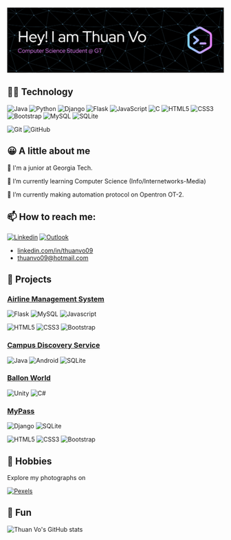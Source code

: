 ![alt text](./header.png)

## 👨‍💻 Technology

![Java](https://img.shields.io/badge/java-%23ED8B00.svg?style=for-the-badge&logo=openjdk&logoColor=white)
![Python](https://img.shields.io/badge/python-3670A0?style=for-the-badge&logo=python&logoColor=ffdd54)
![Django](https://img.shields.io/badge/django-%23092E20.svg?style=for-the-badge&logo=django&logoColor=white)
![Flask](https://img.shields.io/badge/flask-%23000.svg?style=for-the-badge&logo=flask&logoColor=white)
![JavaScript](https://img.shields.io/badge/javascript-%23323330.svg?style=for-the-badge&logo=javascript&logoColor=%23F7DF1E)
![C](https://img.shields.io/badge/c-%2300599C.svg?style=for-the-badge&logo=c&logoColor=white)
![HTML5](https://img.shields.io/badge/html5-%23E34F26.svg?style=for-the-badge&logo=html5&logoColor=white)
![CSS3](https://img.shields.io/badge/css3-%231572B6.svg?style=for-the-badge&logo=css3&logoColor=white)
![Bootstrap](https://img.shields.io/badge/bootstrap-%23563D7C.svg?style=for-the-badge&logo=bootstrap&logoColor=white)
![MySQL](https://img.shields.io/badge/mysql-%2300f.svg?style=for-the-badge&logo=mysql&logoColor=white)
![SQLite](https://img.shields.io/badge/sqlite-%2307405e.svg?style=for-the-badge&logo=sqlite&logoColor=white)

![Git](https://img.shields.io/badge/git-%23F05033.svg?style=for-the-badge&logo=git&logoColor=white)
![GitHub](https://img.shields.io/badge/github-%23121011.svg?style=for-the-badge&logo=github&logoColor=white)

## 😀 A little about me

🐝 I'm a junior at Georgia Tech.

🌱 I’m currently learning Computer Science (Info/Internetworks-Media)

🔭 I’m currently making automation protocol on Opentron OT-2.

## 📫 How to reach me:

[![Linkedin](https://img.shields.io/badge/LinkedIn-0077B5?style=for-the-badge&logo=linkedin&logoColor=white)](https://www.linkedin.com/in/thuanvo09)
[![Outlook](https://img.shields.io/badge/Microsoft_Outlook-0078D4?style=for-the-badge&logo=microsoft-outlook&logoColor=white)](mailto:thuanvo09@hotmail.com)

- [linkedin.com/in/thuanvo09](linkedin.com/in/thuanvo09)
- thuanvo09@hotmail.com

## 💪 Projects

### [Airline Management System](https://github.com/thuanvoit/AirlineManagementSystem.git)

![Flask](https://img.shields.io/badge/-Flask-000000?logo=flask&logoColor=white&logoWidth=30)
![MySQL](https://img.shields.io/badge/-MySQL-4479A1?logo=mysql&logoColor=white&logoWidth=30)
![Javascript](https://img.shields.io/badge/-Javascript-F7DF1E?logo=javascript&logoColor=white&logoWidth=30)

![HTML5](https://img.shields.io/badge/-HTML-E34F26?logo=html5&logoColor=white&logoWidth=30)
![CSS3](https://img.shields.io/badge/-CSS-1572B6?logo=css3&logoColor=white&logoWidth=30)
![Bootstrap](https://img.shields.io/badge/-Bootstrap-7952B3?logo=bootstrap&logoColor=white&logoWidth=30)

### [Campus Discovery Service](https://github.com/thuanvoit/CampusDiscoveryService.git)

![Java](https://img.shields.io/badge/-Java-ED8B00?logo=openjdk&logoColor=white&logoWidth=30)
![Android](https://img.shields.io/badge/-Android-3DDC84?logo=android&logoColor=white&logoWidth=30)
![SQLite](https://img.shields.io/badge/-SQLite-003B57?logo=sqlite&logoColor=white&logoWidth=30)

### [Ballon World](https://github.com/thuanvoit/BalloonWorld)

![Unity](https://img.shields.io/badge/-Unity-000000?logo=unity&logoColor=white&logoWidth=30)
![C#](https://img.shields.io/badge/-C_Sharp-A8B9CC?logo=c&logoColor=white&logoWidth=30)

### [MyPass](https://github.com/thuanvoit/MyPass.git)

![Django](https://img.shields.io/badge/-Django-092E20?logo=django&logoColor=white&logoWidth=30)
![SQLite](https://img.shields.io/badge/-SQLite-003B57?logo=sqlite&logoColor=white&logoWidth=30)

![HTML5](https://img.shields.io/badge/-HTML-E34F26?logo=html5&logoColor=white&logoWidth=30)
![CSS3](https://img.shields.io/badge/-CSS-1572B6?logo=css3&logoColor=white&logoWidth=30)
![Bootstrap](https://img.shields.io/badge/-Bootstrap-7952B3?logo=bootstrap&logoColor=white&logoWidth=30)

## 🤩 Hobbies

Explore my photographs on

[![Pexels](https://img.shields.io/badge/pexels-05A081?style=for-the-badge&logo=Pexels&logoColor=white)](https://www.pexels.com/@thuanvo09)

## 👋 Fun

![Thuan Vo's GitHub stats](https://github-readme-stats.vercel.app/api?username=thuanvoit&show_icons=true&theme=tokyonight&bg_color=00000000)

<!--
**thuanvoit/thuanvoit** is a ✨ _special_ ✨ repository because its `README.md` (this file) appears on your GitHub profile.

Here are some ideas to get you started:

- 🔭 I’m currently working on ...
- 🌱 I’m currently learning ...
- 👯 I’m looking to collaborate on ...
- 🤔 I’m looking for help with ...
- 💬 Ask me about ...
- 📫 How to reach me: ...
- 😄 Pronouns: ...
- ⚡ Fun fact: ...
-->
